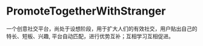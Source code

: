 # PromoteTogetherWithStranger
一个创意社交平台，尚处于设想阶段，用于扩大人们的有效社交，用户贴出自己的特长、短板、兴趣, 平台自动匹配，进行优势互补；互相学习互相促进。
